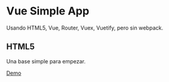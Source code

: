 # Vue Simple App

Usando HTML5, Vue, Router, Vuex, Vuetify, pero sin webpack.

## HTML5

Una base simple para empezar.

[Demo](https://codepen.io/akobashikawa/pen/NWKVazJ)
